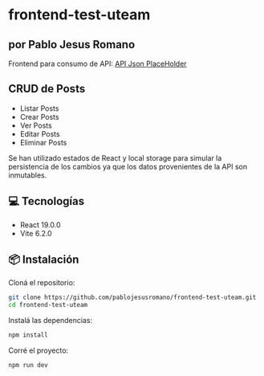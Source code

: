 # frontend-test-uteam
## por Pablo Jesus Romano

Frontend para consumo de API: [API Json PlaceHolder](https://jsonplaceholder.typicode.com/)

## CRUD de Posts
- Listar Posts
- Crear Posts
- Ver Posts
- Editar Posts
- Eliminar Posts

Se han utilizado estados de React y local storage para simular la persistencia de los cambios ya que los datos provenientes de la API son inmutables.

## 💻 Tecnologías 
- React 19.0.0
- Vite 6.2.0

## 📦 Instalación
Cloná el repositorio:
```bash
git clone https://github.com/pablojesusromano/frontend-test-uteam.git
cd frontend-test-uteam
```

Instalá las dependencias:
```bash
npm install
```

Corré el proyecto:
```bash
npm run dev
```
